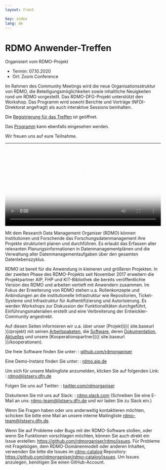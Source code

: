 ```yaml
---
layout: front

key: index
lang: de
---
```


RDMO Anwender-Treffen
=========

Organisiert vom RDMO-Projekt

- Termin:   07.10.2020
- Ort: Zoom Conference

Im Rahmen des Community Meetings wird die neue Organisationsstruktur von RDMO, die Beteiligungsmöglichkeiten sowie inhaltliche Neuigkeiten rund um RDMO vorgestellt. Das RDMO-DFG-Projekt unterstützt den Workshop. Das Programm wird sowohl Berichte und Vorträge (NFDI-Direktorat angefragt) als auch interaktive Sessions beinhalten.

Die [Registrierung für das Treffen](https://meetings.aip.de/event/9/) ist geöffnet.

Das [Programm](/events/workshop102020_programm/) kann ebenfalls eingesehen werden.

Wir freuen uns auf eure Teilnahme.


<hr>

<video poster="{{ site.baseurl}}/img/promo/videos/was-ist-rdmo_frame.jpg" controls="controls" style="width: 100%;">
<source src="{{ site.baseurl}}/img/promo/videos/was-ist-rdmo_v4.mp4" type="video/mp4">Your browser does not support the video tag.</video>

Mit dem Research Data Management Organiser (RDMO) können Institutionen und Forschende das Forschungsdatenmanagement ihre Projekte strukturiert planen und durchführen. Es erlaubt das Erfassen aller relevanten Planungsinformationen in Datenmanagementplänen und die Verwaltung aller Datenmanagementaufgaben über den gesamten Datenlebenszyklus.

RDMO ist bereit für die Anwendung in kleineren und größeren Projekten. In der zweiten Phase des RDMO-Projekts seit November 2017 erweitern die Projektpartner AIP, FHP und KIT-Bibliothek die bereits veröffentlichte Version des RDMO und arbeiten vertieft mit Anwendern zusammen. Im Fokus der Erweiterung von RDMO stehen u.a. Rollenkonzepte und Anbindungen an die institutionelle Infrastruktur wie Repositorien,
Ticket-Systeme und Infrastruktur für Authentifizierung und Autorisierung. Es werden Workshops zur Diskussion der Funktionalitäten durchgeführt, Einführungsmaterialien erstellt und eine Verbreiterung der Entwickler-Community angestrebt.

Auf diesen Seiten informieren wir u.a. über unser [Projekt]({{ site.baseurl }}/projekt) mit seinen [Arbeitspaketen]({{site.baseurl}}/arbeitspakete), die [Software]({{site.baseurl}}/software), deren [Dokumentation]({{site.baseurl}}/dokumentation), [Aktuelles]({{site.baseurl}}/aktuelles) und unsere [Kooperationspartner]({{ site.baseurl }}/kooperationen).

Die freie Software finden Sie unter:
: [github.com/rdmorganiser](https://github.com/rdmorganiser)

Eine Demo-Instanz finden Sie unter:
: [rdmo.aip.de](https://rdmo.aip.de)

Um sich für unsere Mailingliste anzumelden, klicken Sie auf folgenden Link:
: [rdmo@listserv.dfn.de](https://www.listserv.dfn.de/sympa/info/rdmo)

Folgen Sie uns auf Twitter:
: [twitter.com/rdmorganiser](https://twitter.com/rdmorganiser)

Diskutieren Sie mit uns auf Slack:
: [rdmo.slack.com](https://rdmo.slack.com)
(Schreiben Sie eine E-Mail an uns: <a href="mailto:rdmo-team@listserv.dfn.de">rdmo-team@listserv.dfn.de</a> und wir laden Sie zu Slack ein.)

Wenn Sie Fragen haben oder uns anderweitig kontaktieren möchten, schicken Sie bitte eine Mail an unsere interne Mailingliste <a href="mailto:rdmo-team@listserv.dfn.de">rdmo-team@listserv.dfn.de</a>.

Wenn Sie auf Probleme oder Bugs mit der RDMO-Software stoßen, oder wenn Sie Funktionen vorschlagen möchten, können Sie auch direkt ein Issue erstellen: <https://github.com/rdmorganiser/rdmo/issues>. Für Probleme mit Fragebögen, dem RDMO-Domänenmodell oder anderen Inhalten, verwenden Sie bitte die Issues im [rdmo-catalog](https://github.com/rdmorganiser/rdmo-catalog) Repository: <https://github.com/rdmorganiser/rdmo-catalog/issues>. Um Issues anzulegen, benötigen Sie einen GitHub-Account.
